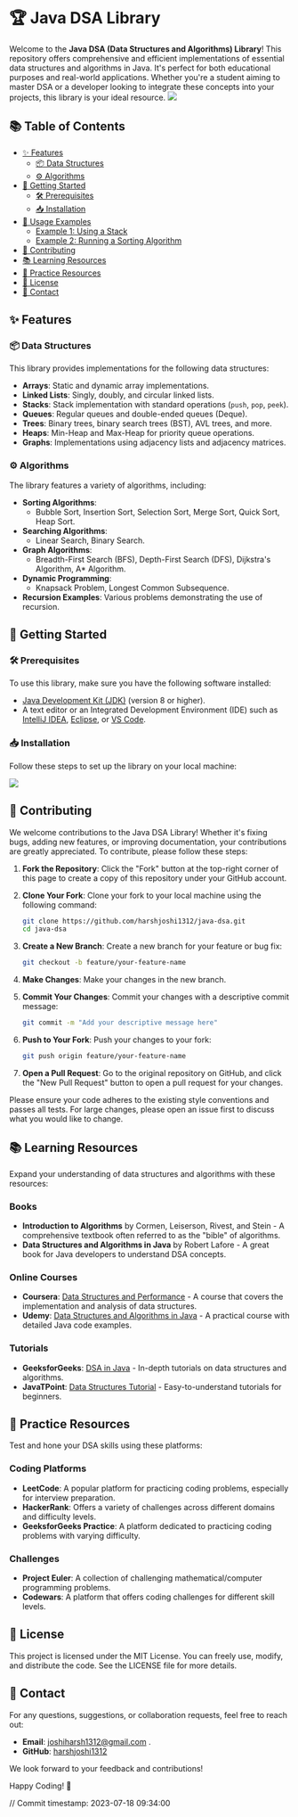 # 🏆 Java DSA Library

Welcome to the **Java DSA (Data Structures and Algorithms) Library**! This repository offers comprehensive and efficient implementations of essential data structures and algorithms in Java. It's perfect for both educational purposes and real-world applications. Whether you're a student aiming to master DSA or a developer looking to integrate these concepts into your projects, this library is your ideal resource.
![](https://i.imgur.com/waxVImv.png)


## 📚 Table of Contents

- [✨ Features](#-features)
  - [📦 Data Structures](#-data-structures)
  - [⚙️ Algorithms](#️-algorithms)
- [🚀 Getting Started](#-getting-started)
  - [🛠️ Prerequisites](#️-prerequisites)
  - [📥 Installation](#-installation)
- [📘 Usage Examples](#-usage-examples)
  - [Example 1: Using a Stack](#example-1-using-a-stack)
  - [Example 2: Running a Sorting Algorithm](#example-2-running-a-sorting-algorithm)
- [🤝 Contributing](#-contributing)
- [📚 Learning Resources](#-learning-resources)
- [🔗 Practice Resources](#-practice-resources)
- [📝 License](#-license)
- [📧 Contact](#-contact)

## ✨ Features

### 📦 Data Structures

This library provides implementations for the following data structures:

- **Arrays**: Static and dynamic array implementations.
- **Linked Lists**: Singly, doubly, and circular linked lists.
- **Stacks**: Stack implementation with standard operations (`push`, `pop`, `peek`).
- **Queues**: Regular queues and double-ended queues (Deque).
- **Trees**: Binary trees, binary search trees (BST), AVL trees, and more.
- **Heaps**: Min-Heap and Max-Heap for priority queue operations.
- **Graphs**: Implementations using adjacency lists and adjacency matrices.

### ⚙️ Algorithms

The library features a variety of algorithms, including:

- **Sorting Algorithms**:
  - Bubble Sort, Insertion Sort, Selection Sort, Merge Sort, Quick Sort, Heap Sort.
- **Searching Algorithms**:
  - Linear Search, Binary Search.
- **Graph Algorithms**:
  - Breadth-First Search (BFS), Depth-First Search (DFS), Dijkstra's Algorithm, A* Algorithm.
- **Dynamic Programming**:
  - Knapsack Problem, Longest Common Subsequence.
- **Recursion Examples**: Various problems demonstrating the use of recursion.

## 🚀 Getting Started

### 🛠️ Prerequisites

To use this library, make sure you have the following software installed:

- [Java Development Kit (JDK)](https://www.oracle.com/java/technologies/javase-downloads.html) (version 8 or higher).
- A text editor or an Integrated Development Environment (IDE) such as [IntelliJ IDEA](https://www.jetbrains.com/idea/), [Eclipse](https://www.eclipse.org/), or [VS Code](https://code.visualstudio.com/).

### 📥 Installation

Follow these steps to set up the library on your local machine:


![](https://i.imgur.com/waxVImv.png)

## 🤝 Contributing

We welcome contributions to the Java DSA Library! Whether it's fixing bugs, adding new features, or improving documentation, your contributions are greatly appreciated. To contribute, please follow these steps:

1. **Fork the Repository**: Click the "Fork" button at the top-right corner of this page to create a copy of this repository under your GitHub account.

2. **Clone Your Fork**: Clone your fork to your local machine using the following command:

    ```bash
    git clone https://github.com/harshjoshi1312/java-dsa.git
    cd java-dsa
    ```

3. **Create a New Branch**: Create a new branch for your feature or bug fix:

    ```bash
    git checkout -b feature/your-feature-name
    ```

4. **Make Changes**: Make your changes in the new branch.

5. **Commit Your Changes**: Commit your changes with a descriptive commit message:

    ```bash
    git commit -m "Add your descriptive message here"
    ```

6. **Push to Your Fork**: Push your changes to your fork:

    ```bash
    git push origin feature/your-feature-name
    ```

7. **Open a Pull Request**: Go to the original repository on GitHub, and click the "New Pull Request" button to open a pull request for your changes.

Please ensure your code adheres to the existing style conventions and passes all tests. For large changes, please open an issue first to discuss what you would like to change.

## 📚 Learning Resources

Expand your understanding of data structures and algorithms with these resources:

### Books

- **Introduction to Algorithms** by Cormen, Leiserson, Rivest, and Stein - A comprehensive textbook often referred to as the "bible" of algorithms.
- **Data Structures and Algorithms in Java** by Robert Lafore - A great book for Java developers to understand DSA concepts.

### Online Courses

- **Coursera**: [Data Structures and Performance](https://www.coursera.org/learn/data-structures-optimizing-performance) - A course that covers the implementation and analysis of data structures.
- **Udemy**: [Data Structures and Algorithms in Java](https://www.udemy.com/course/data-structures-and-algorithms-in-java/) - A practical course with detailed Java code examples.

### Tutorials

- **GeeksforGeeks**: [DSA in Java](https://www.geeksforgeeks.org/data-structures/) - In-depth tutorials on data structures and algorithms.
- **JavaTPoint**: [Data Structures Tutorial](https://www.javatpoint.com/data-structure-tutorial) - Easy-to-understand tutorials for beginners.

## 🔗 Practice Resources

Test and hone your DSA skills using these platforms:

### Coding Platforms

- **LeetCode**: A popular platform for practicing coding problems, especially for interview preparation.
- **HackerRank**: Offers a variety of challenges across different domains and difficulty levels.
- **GeeksforGeeks Practice**: A platform dedicated to practicing coding problems with varying difficulty.

### Challenges

- **Project Euler**: A collection of challenging mathematical/computer programming problems.
- **Codewars**: A platform that offers coding challenges for different skill levels.

## 📝 License

This project is licensed under the MIT License. You can freely use, modify, and distribute the code. See the LICENSE file for more details.

## 📧 Contact

For any questions, suggestions, or collaboration requests, feel free to reach out:

- **Email**: joshiharsh1312@gmail.com .
- **GitHub**: [harshjoshi1312](https://github.com/harshjoshi1312)

We look forward to your feedback and contributions!

Happy Coding! 🚀

// Commit timestamp: 2023-07-18 09:34:00